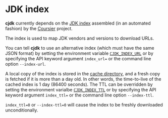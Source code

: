 <!--
This file is part of cjdk.
Copyright 2022, Board of Regents of the University of Wisconsin System
SPDX-License-Identifier: MIT
--->

# JDK index

**cjdk** currently depends on the
[JDK index](https://github.com/coursier/jvm-index) assembled (in an automated
fashion) by the [Coursier](https://get-coursier.io/) project.

The index is used to map JDK vendors and versions to download URLs.

You can tell **cjdk** to use an alternative index (which must have the same
JSON format) by setting the environment variable
[`CJDK_INDEX_URL`](environ-cjdk-index-url) or by specifying the API keyword
argument `index_url=` or the command line option `--index-url`.

A local copy of the index is stored in the [cache directory](./cachedir.md),
and a fresh copy is fetched if it is more than a day old. In other words, the
time-to-live of the cached index is 1 day (86400 seconds). The TTL can be
overridden by setting the environment varialbe
[`CJDK_INDEX_TTL`](environ-cjdk-index-ttl) or by specifying the API keyword
argument `index_ttl=` or the command line option `--index-ttl`.

`index_ttl=0` or `--index-ttl=0` will cause the index to be freshly downloaded
unconditionally.
